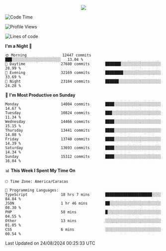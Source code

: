 <p align="center">
  <a href="http://www.github.com/thevacs">
    <img src="https://github-readme-streak-stats.herokuapp.com/?user=thevacs&stroke=ffffff&background=1c1917&ring=0891b2&fire=0891b2&currStreakNum=ffffff&currStreakLabel=0891b2&sideNums=ffffff&sideLabels=ffffff&dates=ffffff&hide_border=true" />
  </a>
</p>

<!--START_SECTION:waka-->
![Code Time](http://img.shields.io/badge/Code%20Time-2%2C666%20hrs%209%20mins-blue)

![Profile Views](http://img.shields.io/badge/Profile%20Views-0-blue)

![Lines of code](https://img.shields.io/badge/From%20Hello%20World%20I%27ve%20Written-10.4%20million%20lines%20of%20code-blue)

**I'm a Night 🦉** 

```text
🌞 Morning                12447 commits       ███░░░░░░░░░░░░░░░░░░░░░░   13.04 % 
🌆 Daytime                27680 commits       ███████░░░░░░░░░░░░░░░░░░   28.99 % 
🌃 Evening                32169 commits       ████████░░░░░░░░░░░░░░░░░   33.69 % 
🌙 Night                  23184 commits       ██████░░░░░░░░░░░░░░░░░░░   24.28 % 
```
📅 **I'm Most Productive on Sunday** 

```text
Monday                   14004 commits       ████░░░░░░░░░░░░░░░░░░░░░   14.67 % 
Tuesday                  10824 commits       ███░░░░░░░░░░░░░░░░░░░░░░   11.34 % 
Wednesday                14466 commits       ████░░░░░░░░░░░░░░░░░░░░░   15.15 % 
Thursday                 13441 commits       ████░░░░░░░░░░░░░░░░░░░░░   14.08 % 
Friday                   13740 commits       ████░░░░░░░░░░░░░░░░░░░░░   14.39 % 
Saturday                 13693 commits       ████░░░░░░░░░░░░░░░░░░░░░   14.34 % 
Sunday                   15312 commits       ████░░░░░░░░░░░░░░░░░░░░░   16.04 % 
```


📊 **This Week I Spent My Time On** 

```text
🕑︎ Time Zone: America/Caracas

💬 Programming Languages: 
TypeScript               18 hrs 7 mins       █████████████████████░░░░   84.84 % 
JSON                     1 hr 46 mins        ██░░░░░░░░░░░░░░░░░░░░░░░   08.30 % 
PHP                      58 mins             █░░░░░░░░░░░░░░░░░░░░░░░░   04.55 % 
Other                    13 mins             ░░░░░░░░░░░░░░░░░░░░░░░░░   01.05 % 
CSS                      6 mins              ░░░░░░░░░░░░░░░░░░░░░░░░░   00.54 % 
```


 Last Updated on 24/08/2024 00:25:33 UTC
<!--END_SECTION:waka-->
